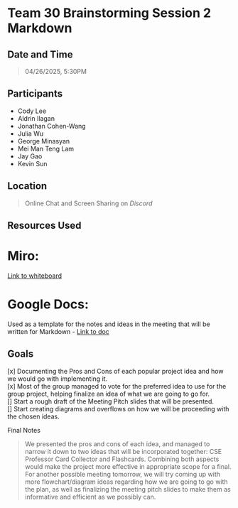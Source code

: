 # Team 30 Brainstorming Session 2 Markdown

## Date and Time
> 04/26/2025, 5:30PM

## Participants
- Cody Lee
- Aldrin Ilagan
- Jonathan Cohen-Wang
- Julia Wu
- George Minasyan
- Mei Man Teng Lam
- Jay Gao
- Kevin Sun

## Location
> Online Chat and Screen Sharing on *Discord*

## Resources Used

# Miro: 
[Link to whiteboard](https://miro.com/welcomeonboard/R0NxalFNaEtyNTh2MkhTTlBvR1J4U05aZlZwK3BJTjh6anhnY09RNm83VUVWTno0OS9SelJhOFdNZndDeTU4QjRpVWxTK21pZU1qS1BieW9iUzdxMG1KaHVOQjFvQTFta1BaM2V2NXJzc3NCVjFEQnhGdjRkb3VheUpmNlVVaUxyVmtkMG5hNDA3dVlncnBvRVB2ZXBnPT0hdjE=?share_link_id=712539896174)

# Google Docs:
Used as a template for the notes and ideas in the meeting that will be written for Markdown - [Link to doc](https://docs.google.com/document/d/1SKcrNYk3fquT3n92xKi909bWGYk7OItviDr61khg3pw/edit?usp=sharing)

## Goals
[x] Documenting the Pros and Cons of each popular project idea and how we would go with implementing it. <br>
[x] Most of the group managed to vote for the preferred idea to use for the group project, helping finalize an idea of what we are going to go for. <br>
[] Start a rough draft of the Meeting Pitch slides that will be presented. <br>
[] Start creating diagrams and overflows on how we will be proceeding with the chosen ideas. 

Final Notes
> We presented the pros and cons of each idea, and managed to narrow it down to two ideas that will be incorporated together: CSE Professor Card Collector and Flashcards. Combining both aspects would make the project more effective in appropriate scope for a final. For another possible meeting tomorrow, we will try coming up with more flowchart/diagram ideas regarding how we are going to go with the plan, as well as finalizing the meeting pitch slides to make them as informative and efficient as we possibly can.

